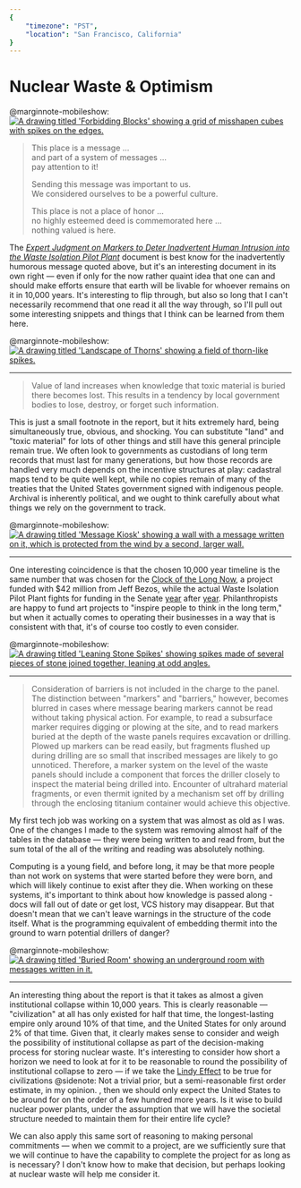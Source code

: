 ```yaml
---
{
	"timezone": "PST",
	"location": "San Francisco, California"
}
---
```

# Nuclear Waste & Optimism

@marginnote-mobileshow: <a class="no-tufte-underline" href="/img/post/nuclear-waste-optimism/1.png"><img src="/img/post/nuclear-waste-optimism/1.png" alt="A drawing titled 'Forbidding Blocks' showing a grid of misshapen cubes with spikes on the edges."/></a>

> This place is a message … <br>
> and part of a system of messages … <br>
> pay attention to it!
>
> Sending this message was important to us. <br>
> We considered ourselves to be a powerful culture. <br>
>
> This place is not a place of honor … <br>
> no highly esteemed deed is commemorated here … <br>
> nothing valued is here.

The *[Expert Judgment on Markers to Deter Inadvertent Human Intrusion into the Waste Isolation Pilot Plant](/files/10117359.pdf)* document is best know for the inadvertently humorous message quoted above, but it's an interesting document in its own right — even if only for the now rather quaint idea that one can and should make efforts ensure that earth will be livable for whoever remains on it in 10,000 years. It's interesting to flip through, but also so long that I can't necessarily recommend that one read it all the way through, so I'll pull out some interesting snippets and things that I think can be learned from them here.

@marginnote-mobileshow: <a class="no-tufte-underline" href="/img/post/nuclear-waste-optimism/2.png"><img src="/img/post/nuclear-waste-optimism/2.png" alt="A drawing titled 'Landscape of Thorns' showing a field of thorn-like spikes."/></a>

<hr>

> Value of land increases when knowledge that toxic material is buried there becomes lost. This results in a tendency by local government bodies to lose, destroy, or forget such information.

This is just a small footnote in the report, but it hits extremely hard, being simultaneously true, obvious, and shocking. You can substitute "land" and "toxic material" for lots of other things and still have this general principle remain true. We often look to governments as custodians of long term records that must last for many generations, but how those records are handled very much depends on the incentive structures at play: cadastral maps tend to be quite well kept, while no copies remain of many of the treaties that the United States government signed with indigenous people. Archival is inherently political, and we ought to think carefully about what things we rely on the government to track.

@marginnote-mobileshow: <a class="no-tufte-underline" href="/img/post/nuclear-waste-optimism/3.png"><img src="/img/post/nuclear-waste-optimism/3.png" alt="A drawing titled 'Message Kiosk' showing a wall with a message written on it, which is protected from the wind by a second, larger wall."/></a>

<hr>

One interesting coincidence is that the chosen 10,000 year timeline is the same number that was chosen for the [Clock of the Long Now](http://www.10000yearclock.net/), a project funded with $42 million from Jeff Bezos, while the actual Waste Isolation Pilot Plant fights for funding in the Senate [year](https://www.currentargus.com/story/news/local/2019/09/14/senate-bill-could-provide-403-million-wipp/2311997001/) after [year](https://www.currentargus.com/story/news/local/2020/06/16/wipp-new-mexico-national-labs-see-increased-funding-senate-bill/3193955001/). Philanthropists are happy to fund art projects to "inspire people to think in the long term," but when it actually comes to operating their businesses in a way that is consistent with that, it's of course too costly to even consider.

@marginnote-mobileshow: <a class="no-tufte-underline" href="/img/post/nuclear-waste-optimism/4.png"><img src="/img/post/nuclear-waste-optimism/4.png" alt="A drawing titled 'Leaning Stone Spikes' showing spikes made of several pieces of stone joined together, leaning at odd angles."/></a>

<hr>

> Consideration of barriers is not included in the charge to the panel. The distinction between "markers" and "barriers," however, becomes blurred in cases where message bearing markers cannot be read without taking physical action. For example, to read a subsurface marker requires digging or plowing at the site, and to read markers buried at the depth of the waste panels requires excavation or drilling. Plowed up markers can be read easily, but fragments flushed up during drilling are so small that inscribed messages are likely to go unnoticed. Therefore, a marker system on the level of the waste panels should include a component that forces the driller closely to inspect the material being drilled into. Encounter of ultrahard material fragments, or even thermit ignited by a mechanism set off by drilling through the enclosing titanium container would achieve this objective. 

My first tech job was working on a system that was almost as old as I was. One of the changes I made to the system was removing almost half of the tables in the database — they were being written to and read from, but the sum total of the all of the writing and reading was absolutely nothing.

Computing is a young field, and before long, it may be that more people than not work on systems that were started before they were born, and which will likely continue to exist after they die. When working on these systems, it's important to think about how knowledge is passed along - docs will fall out of date or get lost, VCS history may disappear. But that doesn't mean that we can't leave warnings in the structure of the code itself. What is the programming equivalent of embedding thermit into the ground to warn potential drillers of danger?

@marginnote-mobileshow: <a class="no-tufte-underline" href="/img/post/nuclear-waste-optimism/5.png"><img src="/img/post/nuclear-waste-optimism/5.png" alt="A drawing titled 'Buried Room' showing an underground room with messages written in it."/></a>

<hr>

An interesting thing about the report is that it takes as almost a given institutional collapse within 10,000 years. This is clearly reasonable — "civilization" at all has only existed for half that time, the longest-lasting empire only around 10% of that time, and the United States for only around 2% of that time. Given that, it clearly makes sense to consider and weigh the possibility of institutional collapse as part of the decision-making process for storing nuclear waste. It's interesting to consider how short a horizon we need to look at for it to be reasonable to round the possibility of institutional collapse to zero — if we take the [Lindy Effect](https://en.wikipedia.org/wiki/Lindy_effect) to be true for civilizations
@sidenote: Not a trivial prior, but a semi-reasonable first order estimate, in my opinion.
, then we should only expect the United States to be around for on the order of a few hundred more years. Is it wise to build nuclear power plants, under the assumption that we will have the societal structure needed to maintain them for their entire life cycle?

We can also apply this same sort of reasoning to making personal commitments — when we commit to a project, are we sufficiently sure that we will continue to have the capability to complete the project for as long as is necessary? I don't know how to make that decision, but perhaps looking at nuclear waste will help me consider it.
